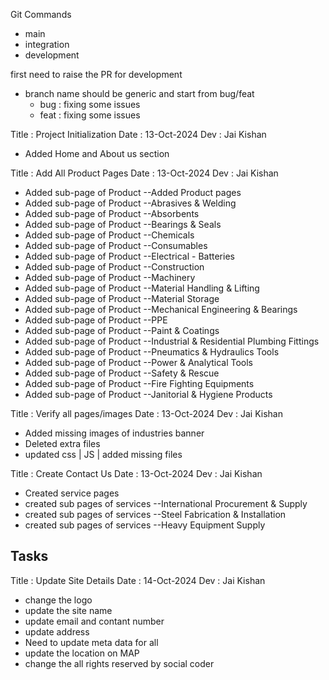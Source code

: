 Git Commands


- main
- integration
- development

first need to raise the PR for development

- branch name should be generic and start from bug/feat
    - bug : fixing some issues
    - feat : fixing some issues


Title : Project Initialization
Date : 13-Oct-2024
Dev : Jai Kishan
- Added Home and About us section


Title : Add All Product Pages
Date : 13-Oct-2024
Dev : Jai Kishan
- Added sub-page of Product --Added Product pages
- Added sub-page of Product --Abrasives & Welding
- Added sub-page of Product --Absorbents
- Added sub-page of Product --Bearings & Seals
- Added sub-page of Product --Chemicals
- Added sub-page of Product --Consumables
- Added sub-page of Product --Electrical - Batteries
- Added sub-page of Product --Construction
- Added sub-page of Product --Machinery
- Added sub-page of Product --Material Handling & Lifting
- Added sub-page of Product --Material Storage
- Added sub-page of Product --Mechanical Engineering & Bearings
- Added sub-page of Product --PPE
- Added sub-page of Product --Paint & Coatings
- Added sub-page of Product --Industrial & Residential Plumbing Fittings
- Added sub-page of Product --Pneumatics & Hydraulics Tools
- Added sub-page of Product --Power & Analytical Tools
- Added sub-page of Product --Safety & Rescue
- Added sub-page of Product --Fire Fighting Equipments
- Added sub-page of Product --Janitorial & Hygiene Products


Title : Verify all pages/images
Date : 13-Oct-2024
Dev : Jai Kishan
- Added missing images of industries banner
- Deleted extra files
- updated css | JS | added missing files



Title : Create Contact Us 
Date : 13-Oct-2024
Dev : Jai Kishan
- Created service pages
- created sub pages of services --International Procurement & Supply
- created sub pages of services --Steel Fabrication & Installation
- created sub pages of services --Heavy Equipment Supply


## Tasks
Title : Update Site Details 
Date : 14-Oct-2024
Dev : Jai Kishan
- change the logo
- update the site name
- update email and contant number
- update address
- Need to update meta data for all
- update the location on MAP
- change the all rights reserved by social coder